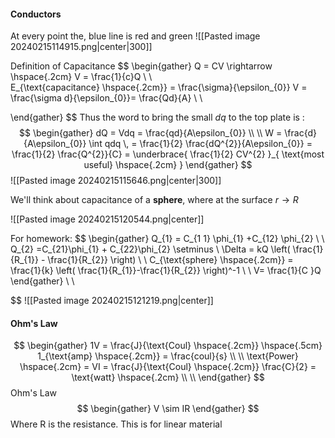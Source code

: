 #### Conductors

At every point the, blue line is red and green
![[Pasted image 20240215114915.png|center|300]]


Definition of Capacitance
$$
\begin{gather}
Q = CV \rightarrow \hspace{.2cm} V = \frac{1}{c}Q \\ \ \
E_{\text{capacitance} \hspace{.2cm}} = \frac{\sigma}{\epsilon_{0}} V = \frac{\sigma d}{\epsilon_{0}}= \frac{Qd}{A} \\ \\ 

\end{gather}
$$
Thus the word to bring the small $dq$ to the top plate is :
$$
\begin{gather}
dQ = Vdq = \frac{qd}{A\epsilon_{0}} \\ \\ 
W = \frac{d}{A\epsilon_{0}} \int qdq   \, = \frac{1}{2} \frac{dQ^{2}}{A\epsilon_{0}} = \frac{1}{2} \frac{Q^{2}}{C} = \underbrace{ \frac{1}{2} CV^{2} }_{ \text{most useful} \hspace{.2cm} }
\end{gather}
$$
![[Pasted image 20240215115646.png|center|300]]

We'll think about capacitance of a **sphere**, where at the surface $r\rightarrow R$

![[Pasted image 20240215120544.png|center]]


For homework: 
$$
\begin{gather}
Q_{1} = C_{1 1} \phi_{1}  +C_{12} \phi_{2} \\ \\
Q_{2} =C_{21}\phi_{1} + C_{22}\phi_{2}   \setminus \\ 
\Delta = kQ \left( \frac{1}{R_{1}} - \frac{1}{R_{2}} \right) \\ \\ 
C_{\text{sphere} \hspace{.2cm}} = \frac{1}{k} \left( \frac{1}{R_{1}}-\frac{1}{R_{2}} \right)^-1 \\ \\ 
V= \frac{1}{C }Q
\end{gather}  \\ \\ 

$$
![[Pasted image 20240215121219.png|center]]

#### Ohm's Law

$$
\begin{gather}
1V = \frac{J}{\text{Coul} \hspace{.2cm}} \hspace{.5cm} 1_{\text{amp} \hspace{.2cm}} = \frac{coul}{s} \\ \\ 
\text{Power} \hspace{.2cm} = VI = \frac{J}{\text{Coul} \hspace{.2cm}} \frac{C}{2} = \text{watt} \hspace{.2cm}   \\ \\ 
\end{gather}
$$
Ohm's Law
$$
\begin{gather}
V \sim IR
\end{gather}
$$
Where R is the resistance. This is for linear material
